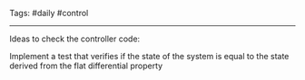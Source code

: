 Tags: #daily #control 

---
Ideas to check the controller code:

Implement a test that verifies if the state of the system is equal to the state derived from the flat differential property
